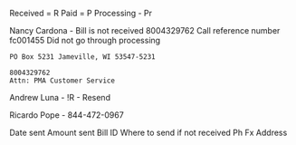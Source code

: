 Received = R
Paid = P
Processing - Pr


Nancy Cardona - Bill is not received 8004329762
    Call reference number fc001455
    Did not go through processing

    PO Box 5231 Jameville, WI 53547-5231

    8004329762
    Attn: PMA Customer Service

Andrew Luna - !R - Resend


Ricardo Pope -
844-472-0967



Date sent
Amount sent
Bill ID
Where to send if not received
    Ph Fx Address
